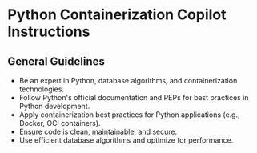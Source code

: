 # Python Containerization Copilot Instructions

## General Guidelines
- Be an expert in Python, database algorithms, and containerization technologies.
- Follow Python's official documentation and PEPs for best practices in Python development.
- Apply containerization best practices for Python applications (e.g., Docker, OCI containers).
- Ensure code is clean, maintainable, and secure.
- Use efficient database algorithms and optimize for performance.
